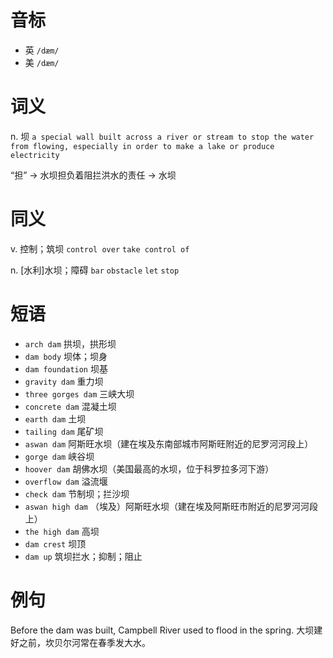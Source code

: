 # 音标

- 英 `/dæm/`
- 美 `/dæm/`

# 词义

n. 坝
`a special wall built across a river or stream to stop the water from flowing, especially in order to make a lake or produce electricity`



“担” → 水坝担负着阻拦洪水的责任 → 水坝

# 同义

v. 控制；筑坝
`control over` `take control of`

n. [水利]水坝；障碍
`bar` `obstacle` `let` `stop`

# 短语

- `arch dam` 拱坝，拱形坝
- `dam body` 坝体；坝身
- `dam foundation` 坝基
- `gravity dam` 重力坝
- `three gorges dam` 三峡大坝
- `concrete dam` 混凝土坝
- `earth dam` 土坝
- `tailing dam` 尾矿坝
- `aswan dam` 阿斯旺水坝（建在埃及东南部城市阿斯旺附近的尼罗河河段上）
- `gorge dam` 峡谷坝
- `hoover dam` 胡佛水坝（美国最高的水坝，位于科罗拉多河下游）
- `overflow dam` 溢流堰
- `check dam` 节制坝；拦沙坝
- `aswan high dam` （埃及）阿斯旺水坝（建在埃及阿斯旺市附近的尼罗河河段上）
- `the high dam` 高坝
- `dam crest` 坝顶
- `dam up` 筑坝拦水；抑制；阻止

# 例句

Before the dam was built, Campbell River used to flood in the spring.
大坝建好之前，坎贝尔河常在春季发大水。


